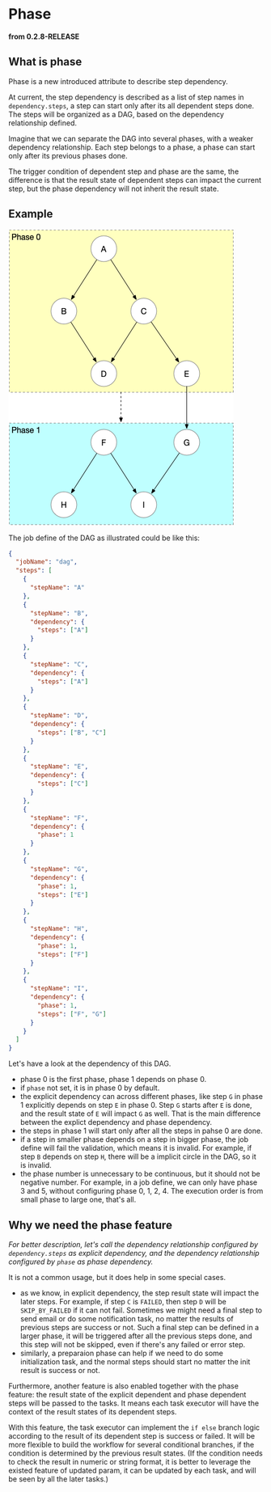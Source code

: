 # Phase

**from 0.2.8-RELEASE**

## What is phase

Phase is a new introduced attribute to describe step dependency.  

At current, the step dependency is described as a list of step names in `dependency.steps`, a step can start only after its all dependent steps done. The steps will be organized as a DAG, based on the dependency relationship defined.

Imagine that we can separate the DAG into several phases, with a weaker dependency relationship. Each step belongs to a phase, a phase can start only after its previous phases done.

The trigger condition of dependent step and phase are the same, the difference is that the result state of dependent steps can impact the current step, but the phase dependency will not inherit the result state.

## Example

![phase](../../images/phase.png)

The job define of the DAG as illustrated could be like this:
```json
{
  "jobName": "dag",
  "steps": [
    {
      "stepName": "A"
    },
    {
      "stepName": "B",
      "dependency": {
        "steps": ["A"]
      }
    },
    {
      "stepName": "C",
      "dependency": {
        "steps": ["A"]
      }
    },
    {
      "stepName": "D",
      "dependency": {
        "steps": ["B", "C"]
      }
    },
    {
      "stepName": "E",
      "dependency": {
        "steps": ["C"]
      }
    },
    {
      "stepName": "F",
      "dependency": {
        "phase": 1
      }
    },
    {
      "stepName": "G",
      "dependency": {
        "phase": 1,
        "steps": ["E"]
      }
    },
    {
      "stepName": "H",
      "dependency": {
        "phase": 1,
        "steps": ["F"]
      }
    },
    {
      "stepName": "I",
      "dependency": {
        "phase": 1,
        "steps": ["F", "G"]
      }
    }
  ]
}
```

Let's have a look at the dependency of this DAG.
- phase 0 is the first phase, phase 1 depends on phase 0.
- if `phase` not set, it is in phase 0 by default.
- the explicit dependency can across different phases, like step `G` in phase 1 explicitly depends on step `E` in phase 0. Step `G` starts after `E` is done, and the result state of `E` will impact `G` as well. That is the main difference between the explict dependency and phase dependency.
- the steps in phase 1 will start only after all the steps in pahse 0 are done.
- if a step in smaller phase depends on a step in bigger phase, the job define will fail the validation, which means it is invalid. For example, if step `B` depends on step `H`, there will be a implicit circle in the DAG, so it is invalid.
- the phase number is unnecessary to be continuous, but it should not be negative number. For example, in a job define, we can only have phase 3 and 5, without configuring phase 0, 1, 2, 4. The execution order is from small phase to large one, that's all.

## Why we need the phase feature

*For better description, let's call the dependency relationship configured by `dependency.steps` as explicit dependency, and the dependency relationship configured by `phase` as phase dependency.*

It is not a common usage, but it does help in some special cases.
- as we know, in explicit dependency, the step result state will impact the later steps. For example, if step `C` is `FAILED`, then step `D` will be `SKIP_BY_FAILED` if it can not fail. Sometimes we might need a final step to send email or do some notification task, no matter the results of previous steps are success or not. Such a final step can be defined in a larger phase, it will be triggered after all the previous steps done, and this step will not be skipped, even if there's any failed or error step.
- similarly, a preparaion phase can help if we need to do some initialization task, and the normal steps should start no matter the init result is success or not.

Furthermore, another feature is also enabled together with the phase feature: the result state of the explicit dependent and phase dependent steps will be passed to the tasks. It means each task executor will have the context of the result states of its dependent steps.  

With this feature, the task executor can implement the `if else` branch logic according to the result of its dependent step is success or failed. It will be more flexible to build the workflow for several conditional branches, if the condition is determined by the previous result states. (If the condition needs to check the result in numeric or string format, it is better to leverage the existed feature of updated param, it can be updated by each task, and will be seen by all the later tasks.)
